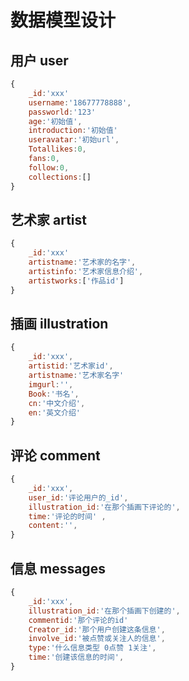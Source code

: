 # 数据模型设计

## 用户 user
```js
{
    _id:'xxx'
    username:'18677778888',
    passworld:'123'
    age:'初始值',
    introduction:'初始值'
    useravatar:'初始url',
    Totallikes:0,
    fans:0,
    follow:0,
    collections:[]
}
```

## 艺术家 artist
```js
{
    _id:'xxx'
    artistname:'艺术家的名字',
    artistinfo:'艺术家信息介绍',
    artistworks:['作品id']
}
```


## 插画 illustration
```js
{
    _id:'xxx',
    artistid:'艺术家id',
    artistname:'艺术家名字'
    imgurl:'',
    Book:'书名', 
    cn:'中文介绍',
    en:'英文介绍'
}
```

## 评论 comment
```js
{
    _id:'xxx', 
    user_id:'评论用户的_id',
    illustration_id:'在那个插画下评论的',
    time:'评论的时间' ,
    content:'',
}
```

## 信息 messages
```js
{
    _id:'xxx', 
    illustration_id:'在那个插画下创建的',
    commentid:'那个评论的id'
    Creator_id:'那个用户创建这条信息',
    involve_id:'被点赞或关注人的信息',
    type:'什么信息类型 0点赞 1关注',
    time:'创建该信息的时间',
}
```
